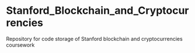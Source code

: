 # Stanford_Blockchain_and_Cryptocurrencies
Repository for code storage of Stanford blockchain and cryptocurrencies coursework
